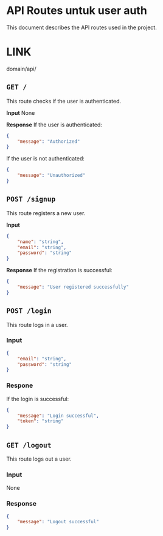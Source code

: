# API Routes untuk user auth

This document describes the API routes used in the project.

# LINK
domain/api/

## `GET /`
This route checks if the user is authenticated.

**Input**
None

**Response**
If the user is authenticated:

```json
{
    "message": "Authorized"
}
```

If the user is not authenticated:

```json
{
    "message": "Unauthorized"
}
```

## `POST /signup`
This route registers a new user.

**Input**
```json
{
    "name": "string",
    "email": "string",
    "password": "string"
}
```

**Response**
If the registration is successful:

```json
{
    "message": "User registered successfully"
}
```

## `POST /login`
This route logs in a user.

### Input
```json
{
    "email": "string",
    "password": "string"
}
```

### Respone
If the login is successful:

```json
{
    "message": "Login successful",
    "token": "string"
}
```

## `GET /logout`
This route logs out a user.

### Input
None

### Response
```json
{
    "message": "Logout successful"
}
```
